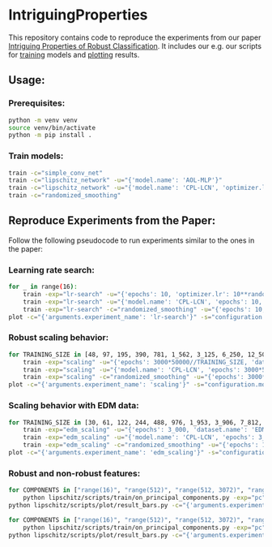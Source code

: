 # IntriguingProperties

This repository contains code to reproduce the experiments from our paper 
[Intriguing Properties of Robust Classification](https://arxiv.org/pdf/2412.04245).
It includes our e.g. our scripts for 
[training](lipschitz/scripts/train/main.py) models and 
[plotting](lipschitz/scripts/plot/results.py) results.

## Usage:

### Prerequisites:
```bash
python -m venv venv
source venv/bin/activate
python -m pip install .
```

### Train models:
```bash
train -c="simple_conv_net"
train -c="lipschitz_network" -u="{'model.name': 'AOL-MLP'}"
train -c="lipschitz_network" -u="{'model.name': 'CPL-LCN', 'optimizer.lr': 1.}"
train -c="randomized_smoothing"
```

## Reproduce Experiments from the Paper:
Follow the following pseudocode to run experiments similar to the ones in the paper:

### Learning rate search:
```bash
for _ in range(16):
    train -exp="lr-search" -u="{'epochs': 10, 'optimizer.lr': 10**random.uniform(-3, 1)}"
    train -exp="lr-search" -u="{'model.name': 'CPL-LCN', 'epochs': 10, 'optimizer.lr': 10**random.uniform(-3, 1)}"
    train -exp="lr-search" -c="randomized_smoothing" -u="{'epochs': 10, 'optimizer.lr': 10**random.uniform(-3, 1)}" 
plot -c="{'arguments.experiment_name': 'lr-search'}" -s="configuration.model.name" -x="configuration.optimizer.lr" -xs=log
```

### Robust scaling behavior:
```bash
for TRAINING_SIZE in [48, 97, 195, 390, 781, 1_562, 3_125, 6_250, 12_500, 25_000, 50_000]:
    train -exp="scaling" -u="{'epochs': 3000*50000//TRAINING_SIZE, 'dataset.training_size': TRAINING_SIZE, 'optimizer.lr': 0.1}"
    train -exp="scaling" -u="{'model.name': 'CPL-LCN', 'epochs': 3000*50000//TRAINING_SIZE, 'dataset.training_size': TRAINING_SIZE, 'optimizer.lr': 1.}"
    train -exp="scaling" -c="randomized_smoothing" -u="{'epochs': 3000*50000//TRAINING_SIZE, 'dataset.training_size': TRAINING_SIZE, 'optimizer.lr': 0.3}"
plot -c="{'arguments.experiment_name': 'scaling'}" -s="configuration.model.name" -x="configuration.dataset.training_size" -xs="log"
```

### Scaling behavior with EDM data:
```bash
for TRAINING_SIZE in [30, 61, 122, 244, 488, 976, 1_953, 3_906, 7_812, 15_625, 31_250, 62_500, 125_000, 250_000, 500_000, 1_000_000]:
    train -exp="edm_scaling" -u="{'epochs': 3_000, 'dataset.name': 'EDMCIFAR10', 'dataset.training_size': TRAINING_SIZE, 'optimizer.lr': 0.1}"
    train -exp="edm_scaling" -u="{'model.name': 'CPL-LCN', 'epochs': 3_000, 'dataset.name': 'EDMCIFAR10', 'dataset.training_size': TRAINING_SIZE, 'optimizer.lr': 1.}"
    train -exp="edm_scaling" -c="randomized_smoothing" -u="{'epochs': 100, 'dataset.name': 'EDMCIFAR10', 'dataset.training_size': TRAINING_SIZE, 'optimizer.lr': 0.3}"
plot -c="{'arguments.experiment_name': 'edm_scaling'}" -s="configuration.model.name" -x="configuration.dataset.training_size" -xs="log"
```


### Robust and non-robust features:
```bash
for COMPONENTS in ["range(16)", "range(512)", "range(512, 3072)", "range(2048, 3072)", "list(range(16)) + list(range(512, 3072))"]:
    python lipschitz/scripts/train/on_principal_components.py -exp="pc" -c="simple_conv_net" -pc=COMPONENTS -u="{'epochs': 300}"
python lipschitz/scripts/plot/result_bars.py -c="{'arguments.experiment_name': 'pc'}" -s="configuration.model.name" -x="arguments.principal_components" -y="results.eval.Accuracy()"

for COMPONENTS in ["range(16)", "range(512)", "range(512, 3072)", "range(2048, 3072)", "list(range(16)) + list(range(512, 3072))"]:
    python lipschitz/scripts/train/on_principal_components.py -exp="pc" -pc=COMPONENTS -u="{'epochs': 3_000}"
python lipschitz/scripts/plot/result_bars.py -c="{'arguments.experiment_name': 'pc'}" -s="configuration.model.name" -x="arguments.principal_components"
```
